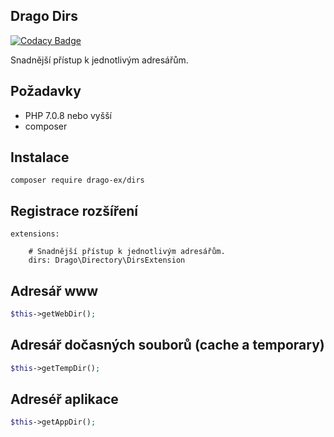 ## Drago Dirs

[![Codacy Badge](https://api.codacy.com/project/badge/Grade/c4e704cb7bb04cdc83335fd17fefeb81)](https://www.codacy.com/app/accgit/dirs?utm_source=github.com&utm_medium=referral&utm_content=drago-ex/dirs&utm_campaign=badger)

Snadnější přístup k jednotlivým adresářům.

## Požadavky

- PHP 7.0.8 nebo vyšší
- composer

## Instalace

```
composer require drago-ex/dirs
```

## Registrace rozšíření

```
extensions:

	# Snadnější přístup k jednotlivým adresářům.
	dirs: Drago\Directory\DirsExtension
```

## Adresář www

```php
$this->getWebDir();
```

## Adresář dočasných souborů (cache a temporary)

```php
$this->getTempDir();
```

## Adreséř aplikace

```php
$this->getAppDir();
```
